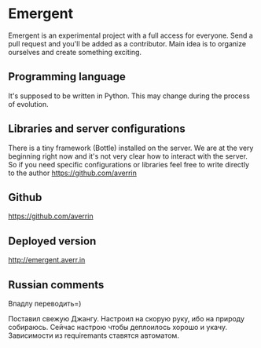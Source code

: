 Emergent
========
Emergent is an experimental project with a full access for everyone. Send a pull request and you'll be added as a contributor. Main idea is to organize ourselves and create something exciting.

## Programming language
It's supposed to be written in Python. This may change during the process of evolution.

## Libraries and server configurations
There is a tiny framework (Bottle) installed on the server.
We are at the very beginning right now and it's not very clear how to interact with the server. So if you need specific configurations or libraries feel free to write directly to the author https://github.com/averrin

## Github
https://github.com/averrin

## Deployed version
http://emergent.averr.in

## Russian comments
Впадлу переводить=)

Поставил свежую Джангу. Настроил на скорую руку, ибо на природу собираюсь. Сейчас настрою чтобы деплоилось хорошо и укачу. Зависимости из requiremants ставятся автоматом.
